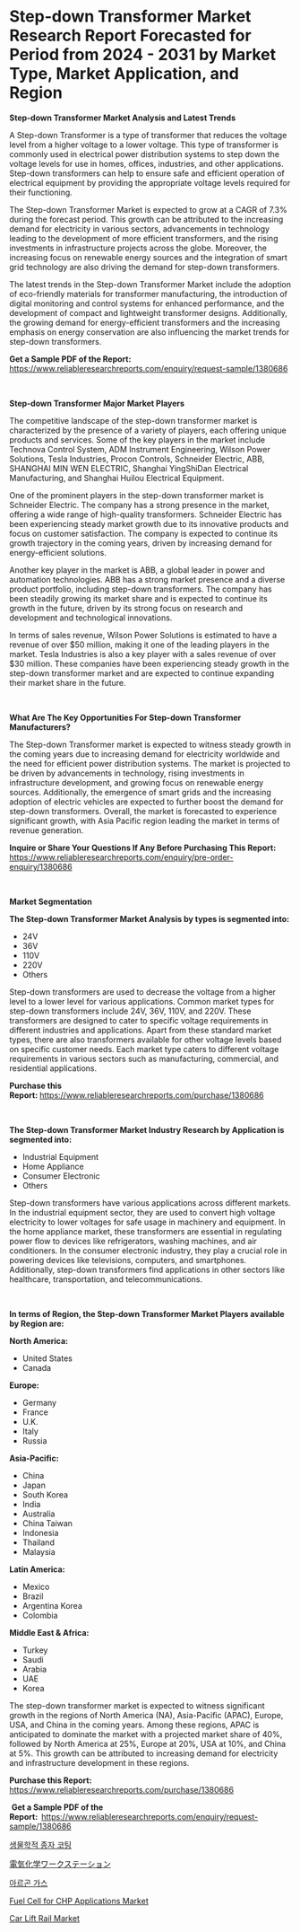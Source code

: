 <p><h1>Step-down Transformer Market Research Report Forecasted for Period from 2024 -  2031 by Market Type, Market Application, and Region</h1></p><p><strong>Step-down Transformer Market Analysis and Latest Trends</strong></p>
<p><p>A Step-down Transformer is a type of transformer that reduces the voltage level from a higher voltage to a lower voltage. This type of transformer is commonly used in electrical power distribution systems to step down the voltage levels for use in homes, offices, industries, and other applications. Step-down transformers can help to ensure safe and efficient operation of electrical equipment by providing the appropriate voltage levels required for their functioning.</p><p>The Step-down Transformer Market is expected to grow at a CAGR of 7.3% during the forecast period. This growth can be attributed to the increasing demand for electricity in various sectors, advancements in technology leading to the development of more efficient transformers, and the rising investments in infrastructure projects across the globe. Moreover, the increasing focus on renewable energy sources and the integration of smart grid technology are also driving the demand for step-down transformers.</p><p>The latest trends in the Step-down Transformer Market include the adoption of eco-friendly materials for transformer manufacturing, the introduction of digital monitoring and control systems for enhanced performance, and the development of compact and lightweight transformer designs. Additionally, the growing demand for energy-efficient transformers and the increasing emphasis on energy conservation are also influencing the market trends for step-down transformers.</p></p>
<p><strong>Get a Sample PDF of the Report:&nbsp;</strong> <a href="https://www.reliableresearchreports.com/enquiry/request-sample/1380686">https://www.reliableresearchreports.com/enquiry/request-sample/1380686</a></p>
<p>&nbsp;</p>
<p><strong>Step-down Transformer Major Market Players</strong></p>
<p><p>The competitive landscape of the step-down transformer market is characterized by the presence of a variety of players, each offering unique products and services. Some of the key players in the market include Technova Control System, ADM Instrument Engineering, Wilson Power Solutions, Tesla Industries, Procon Controls, Schneider Electric, ABB, SHANGHAI MIN WEN ELECTRIC, Shanghai YingShiDan Electrical Manufacturing, and Shanghai Huilou Electrical Equipment.</p><p>One of the prominent players in the step-down transformer market is Schneider Electric. The company has a strong presence in the market, offering a wide range of high-quality transformers. Schneider Electric has been experiencing steady market growth due to its innovative products and focus on customer satisfaction. The company is expected to continue its growth trajectory in the coming years, driven by increasing demand for energy-efficient solutions.</p><p>Another key player in the market is ABB, a global leader in power and automation technologies. ABB has a strong market presence and a diverse product portfolio, including step-down transformers. The company has been steadily growing its market share and is expected to continue its growth in the future, driven by its strong focus on research and development and technological innovations.</p><p>In terms of sales revenue, Wilson Power Solutions is estimated to have a revenue of over $50 million, making it one of the leading players in the market. Tesla Industries is also a key player with a sales revenue of over $30 million. These companies have been experiencing steady growth in the step-down transformer market and are expected to continue expanding their market share in the future.</p></p>
<p>&nbsp;</p>
<p><strong>What Are The Key Opportunities For Step-down Transformer Manufacturers?</strong></p>
<p><p>The Step-down Transformer market is expected to witness steady growth in the coming years due to increasing demand for electricity worldwide and the need for efficient power distribution systems. The market is projected to be driven by advancements in technology, rising investments in infrastructure development, and growing focus on renewable energy sources. Additionally, the emergence of smart grids and the increasing adoption of electric vehicles are expected to further boost the demand for step-down transformers. Overall, the market is forecasted to experience significant growth, with Asia Pacific region leading the market in terms of revenue generation.</p></p>
<p><strong>Inquire or Share Your Questions If Any Before Purchasing This Report:</strong> <a href="https://www.reliableresearchreports.com/enquiry/pre-order-enquiry/1380686">https://www.reliableresearchreports.com/enquiry/pre-order-enquiry/1380686</a></p>
<p>&nbsp;</p>
<p><strong>Market Segmentation</strong></p>
<p><strong>The Step-down Transformer Market Analysis by types is segmented into:</strong></p>
<p><ul><li>24V</li><li>36V</li><li>110V</li><li>220V</li><li>Others</li></ul></p>
<p><p>Step-down transformers are used to decrease the voltage from a higher level to a lower level for various applications. Common market types for step-down transformers include 24V, 36V, 110V, and 220V. These transformers are designed to cater to specific voltage requirements in different industries and applications. Apart from these standard market types, there are also transformers available for other voltage levels based on specific customer needs. Each market type caters to different voltage requirements in various sectors such as manufacturing, commercial, and residential applications.</p></p>
<p><strong>Purchase this Report:&nbsp;</strong><a href="https://www.reliableresearchreports.com/purchase/1380686">https://www.reliableresearchreports.com/purchase/1380686</a></p>
<p>&nbsp;</p>
<p><strong>The Step-down Transformer Market Industry Research by Application is segmented into:</strong></p>
<p><ul><li>Industrial Equipment</li><li>Home Appliance</li><li>Consumer Electronic</li><li>Others</li></ul></p>
<p><p>Step-down transformers have various applications across different markets. In the industrial equipment sector, they are used to convert high voltage electricity to lower voltages for safe usage in machinery and equipment. In the home appliance market, these transformers are essential in regulating power flow to devices like refrigerators, washing machines, and air conditioners. In the consumer electronic industry, they play a crucial role in powering devices like televisions, computers, and smartphones. Additionally, step-down transformers find applications in other sectors like healthcare, transportation, and telecommunications.</p></p>
<p>&nbsp;</p>
<p><strong>In terms of Region, the Step-down Transformer Market Players available by Region are:</strong></p>
<p>
    <p> <strong> North America: </strong>
        <ul>
            <li>United States</li>
            <li>Canada</li>
        </ul>
        </p> 
    <p> <strong> Europe: </strong>
        <ul>
            <li>Germany</li>
            <li>France</li>
            <li>U.K.</li>
            <li>Italy</li>
            <li>Russia</li>
        </ul>
        </p> 
    <p> <strong> Asia-Pacific: </strong>
        <ul>
            <li>China</li>
            <li>Japan</li>
            <li>South Korea</li>
            <li>India</li>
            <li>Australia</li>
            <li>China Taiwan</li>
            <li>Indonesia</li>
            <li>Thailand</li>
            <li>Malaysia</li>
        </ul>
        </p> 
    <p> <strong> Latin America: </strong>
        <ul>
            <li>Mexico</li>
            <li>Brazil</li>
            <li>Argentina Korea</li>
            <li>Colombia</li>
        </ul>
        </p> 
    <p> <strong> Middle East & Africa: </strong>
        <ul>
            <li>Turkey</li>
            <li>Saudi</li>
            <li>Arabia</li>
            <li>UAE</li>
            <li>Korea</li>
        </ul>
    </p>
    </p>
<p><p>The step-down transformer market is expected to witness significant growth in the regions of North America (NA), Asia-Pacific (APAC), Europe, USA, and China in the coming years. Among these regions, APAC is anticipated to dominate the market with a projected market share of 40%, followed by North America at 25%, Europe at 20%, USA at 10%, and China at 5%. This growth can be attributed to increasing demand for electricity and infrastructure development in these regions.</p></p>
<p><strong>Purchase this Report: </strong><a href="https://www.reliableresearchreports.com/purchase/1380686">https://www.reliableresearchreports.com/purchase/1380686</a></p>
<p>&nbsp;<strong>Get a Sample PDF of the Report:&nbsp;&nbsp;</strong><a href="https://www.reliableresearchreports.com/enquiry/request-sample/1380686">https://www.reliableresearchreports.com/enquiry/request-sample/1380686</a></p>
<p><strong></strong></p>
<p><p><a href="https://github.com/khytkeqagplkzqvh/Market-Research-Report-List-1/blob/main/285697315542.md">생물학적 종자 코팅</a></p><p><a href="https://github.com/xemfu2379520/Market-Research-Report-List-1/blob/main/109575016580.md">電気化学ワークステーション</a></p><p><a href="https://github.com/bvubpqd5241630/Market-Research-Report-List-1/blob/main/171150815541.md">아르곤 가스</a></p><p><a href="https://github.com/fiixsa/Market-Research-Report-List-2/blob/main/fuel-cell-for-chp-applications-market.md">Fuel Cell for CHP Applications Market</a></p><p><a href="https://issuu.com/reportprime-2/docs/car-lift-rail-market-size-2030.pptx">Car Lift Rail Market</a></p></p>